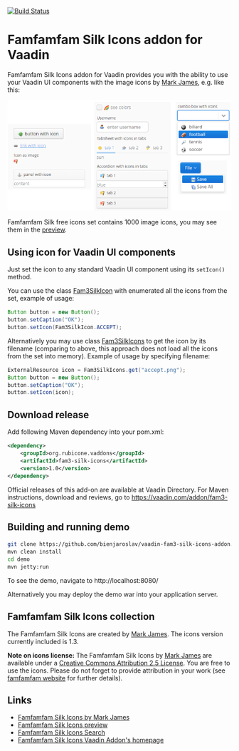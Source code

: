 [![Build Status](https://travis-ci.org/bienjaroslav/vaadin-fam3-silk-icons-addon.svg?branch=master)](https://travis-ci.org/bienjaroslav/vaadin-fam3-silk-icons-addon)

# Famfamfam Silk Icons addon for Vaadin

Famfamfam Silk Icons addon for Vaadin provides you with the ability to use your Vaadin UI components with the image icons by
 [Mark James](http://www.famfamfam.com/lab/icons/silk/), e.g. like this:

![fam3 silk icons usage](screenshot.png "fam3 silk icons usage")

Famfamfam Silk free icons set contains 1000 image icons, you may see them in the [preview](http://www.famfamfam.com/lab/icons/silk/previews/index_abc.png).

## Using icon for Vaadin UI components
Just set the icon to any standard Vaadin UI component using its `setIcon()` method.

You can use the class [Fam3SilkIcon](https://github.com/bienjaroslav/vaadin-fam3-silk-icons-addon/tree/master/fam3-silk-icons/src/main/java/org/rubicone/vaadin/fam3/silk/Fam3SilkIcon.java)
 with enumerated all the icons from the set, example of usage:

```java
Button button = new Button();
button.setCaption("OK");
button.setIcon(Fam3SilkIcon.ACCEPT);
```

Alternatively you may use class [Fam3SilkIcons](https://github.com/bienjaroslav/vaadin-fam3-silk-icons-addon/tree/master/fam3-silk-icons/src/main/java/org/rubicone/vaadin/fam3/silk/Fam3SilkIcons.java)
 to get the icon by its filename (comparing to above, this approach does not
 load all the icons from the set into memory). Example of usage by specifying filename:

```java
ExternalResource icon = Fam3SilkIcons.get("accept.png");
Button button = new Button();
button.setCaption("OK");
button.setIcon(icon);
```

## Download release

Add following Maven dependency into your pom.xml:

```xml
<dependency>
    <groupId>org.rubicone.vaddons</groupId>
    <artifactId>fam3-silk-icons</artifactId>
    <version>1.0</version>
</dependency>
```

Official releases of this add-on are available at Vaadin Directory. For Maven instructions, download and reviews,
 go to https://vaadin.com/addon/fam3-silk-icons

## Building and running demo

```bash
git clone https://github.com/bienjaroslav/vaadin-fam3-silk-icons-addon.git
mvn clean install
cd demo
mvn jetty:run
```

To see the demo, navigate to http://localhost:8080/

Alternatively you may deploy the demo war into your application server.

## Famfamfam Silk Icons collection

The Famfamfam Silk Icons are created by [Mark James](http://www.famfamfam.com/lab/icons/silk/). 
The icons version currently included is 1.3.

**Note on icons license:**
The Famfamfam Silk Icons by [Mark James](http://www.famfamfam.com/lab/icons/silk/) are available under a
[Creative Commons Attribution 2.5 License](https://creativecommons.org/licenses/by/2.5/). You are free to use the icons.
Please do not forget to provide attribution in your work
(see [famfamfam website](http://www.famfamfam.com/lab/icons/silk/) for further details).

## Links
 - [Famfamfam Silk Icons by Mark James](http://www.famfamfam.com/lab/icons/silk/)
 - [Famfamfam Silk Icons preview](http://www.famfamfam.com/lab/icons/silk/previews/index_abc.png)
 - [Famfamfam Silk Icons Search](http://www.dustball.com/icons/)
 - [Famfamfam Silk Icons Vaadin Addon's homepage](https://vaadin.com/addon/fam3-silk-icons)
